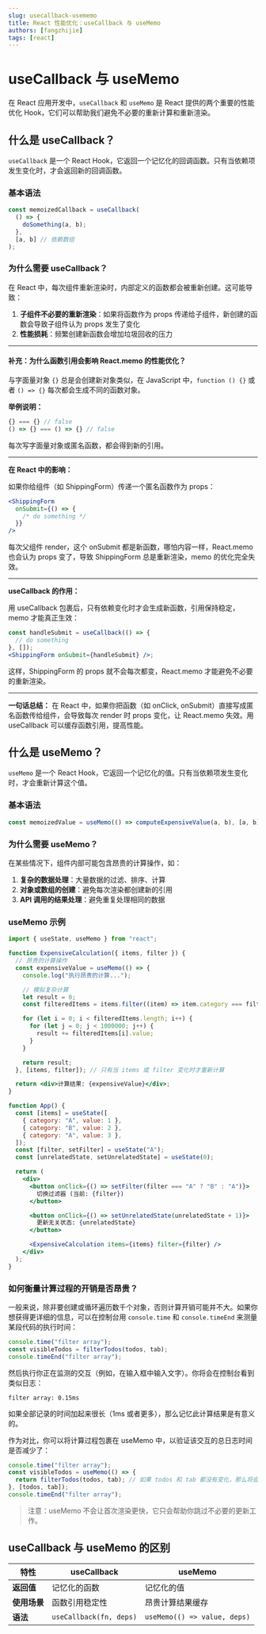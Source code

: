 ```yaml
---
slug: usecallback-usememo
title: React 性能优化：useCallback 与 useMemo
authors: [fangzhijie]
tags: [react]
---
```


# useCallback 与 useMemo

在 React 应用开发中，`useCallback` 和 `useMemo` 是 React 提供的两个重要的性能优化 Hook，它们可以帮助我们避免不必要的重新计算和重新渲染。

<!-- truncate -->

## 什么是 useCallback？

`useCallback` 是一个 React Hook，它返回一个记忆化的回调函数。只有当依赖项发生变化时，才会返回新的回调函数。

### 基本语法

```javascript
const memoizedCallback = useCallback(
  () => {
    doSomething(a, b);
  },
  [a, b] // 依赖数组
);
```

### 为什么需要 useCallback？

在 React 中，每次组件重新渲染时，内部定义的函数都会被重新创建。这可能导致：

1. **子组件不必要的重新渲染**：如果将函数作为 props 传递给子组件，新创建的函数会导致子组件认为 props 发生了变化
2. **性能损耗**：频繁创建新函数会增加垃圾回收的压力

---

#### 补充：为什么函数引用会影响 React.memo 的性能优化？

与字面量对象 `{}` 总是会创建新对象类似，在 JavaScript 中，`function () {}` 或者 `() => {}` 每次都会生成不同的函数对象。

**举例说明：**

```js
{} === {} // false
() => {} === () => {} // false
```

每次写字面量对象或匿名函数，都会得到新的引用。

---

**在 React 中的影响：**

如果你给组件（如 ShippingForm）传递一个匿名函数作为 props：

```jsx
<ShippingForm
  onSubmit={() => {
    /* do something */
  }}
/>
```

每次父组件 render，这个 onSubmit 都是新函数，哪怕内容一样，React.memo 也会认为 props 变了，导致 ShippingForm 总是重新渲染，memo 的优化完全失效。

---

**useCallback 的作用：**

用 useCallback 包裹后，只有依赖变化时才会生成新函数，引用保持稳定，memo 才能真正生效：

```jsx
const handleSubmit = useCallback(() => {
  // do something
}, []);
<ShippingForm onSubmit={handleSubmit} />;
```

这样，ShippingForm 的 props 就不会每次都变，React.memo 才能避免不必要的重新渲染。

---

**一句话总结：**
在 React 中，如果你把函数（如 onClick, onSubmit）直接写成匿名函数传给组件，会导致每次 render 时 props 变化，让 React.memo 失效。用 useCallback 可以缓存函数引用，提高性能。

## 什么是 useMemo？

`useMemo` 是一个 React Hook，它返回一个记忆化的值。只有当依赖项发生变化时，才会重新计算这个值。

### 基本语法

```javascript
const memoizedValue = useMemo(() => computeExpensiveValue(a, b), [a, b]);
```

### 为什么需要 useMemo？

在某些情况下，组件内部可能包含昂贵的计算操作，如：

1. **复杂的数据处理**：大量数据的过滤、排序、计算
2. **对象或数组的创建**：避免每次渲染都创建新的引用
3. **API 调用的结果处理**：避免重复处理相同的数据

### useMemo 示例

```jsx
import { useState, useMemo } from "react";

function ExpensiveCalculation({ items, filter }) {
  // 昂贵的计算操作
  const expensiveValue = useMemo(() => {
    console.log("执行昂贵的计算...");

    // 模拟复杂计算
    let result = 0;
    const filteredItems = items.filter((item) => item.category === filter);

    for (let i = 0; i < filteredItems.length; i++) {
      for (let j = 0; j < 1000000; j++) {
        result += filteredItems[i].value;
      }
    }

    return result;
  }, [items, filter]); // 只有当 items 或 filter 变化时才重新计算

  return <div>计算结果: {expensiveValue}</div>;
}

function App() {
  const [items] = useState([
    { category: "A", value: 1 },
    { category: "B", value: 2 },
    { category: "A", value: 3 },
  ]);
  const [filter, setFilter] = useState("A");
  const [unrelatedState, setUnrelatedState] = useState(0);

  return (
    <div>
      <button onClick={() => setFilter(filter === "A" ? "B" : "A")}>
        切换过滤器 (当前: {filter})
      </button>

      <button onClick={() => setUnrelatedState(unrelatedState + 1)}>
        更新无关状态: {unrelatedState}
      </button>

      <ExpensiveCalculation items={items} filter={filter} />
    </div>
  );
}
```

### 如何衡量计算过程的开销是否昂贵？

一般来说，除非要创建或循环遍历数千个对象，否则计算开销可能并不大。如果你想获得更详细的信息，可以在控制台用 `console.time` 和 `console.timeEnd` 来测量某段代码的执行时间：

```js
console.time("filter array");
const visibleTodos = filterTodos(todos, tab);
console.timeEnd("filter array");
```

然后执行你正在监测的交互（例如，在输入框中输入文字）。你将会在控制台看到类似日志：

```
filter array: 0.15ms
```

如果全部记录的时间加起来很长（1ms 或者更多），那么记忆此计算结果是有意义的。

作为对比，你可以将计算过程包裹在 useMemo 中，以验证该交互的总日志时间是否减少了：

```js
console.time("filter array");
const visibleTodos = useMemo(() => {
  return filterTodos(todos, tab); // 如果 todos 和 tab 都没有变化，那么将会跳过渲染。
}, [todos, tab]);
console.timeEnd("filter array");
```

> 注意：useMemo 不会让首次渲染更快，它只会帮助你跳过不必要的更新工作。

## useCallback 与 useMemo 的区别

| 特性         | useCallback             | useMemo                      |
| ------------ | ----------------------- | ---------------------------- |
| **返回值**   | 记忆化的函数            | 记忆化的值                   |
| **使用场景** | 函数引用稳定性          | 昂贵计算结果缓存             |
| **语法**     | `useCallback(fn, deps)` | `useMemo(() => value, deps)` |
